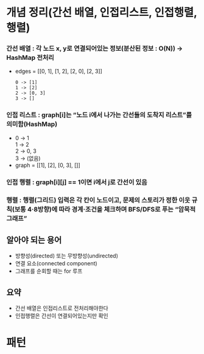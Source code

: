 # 개념 정리(간선 배열, 인접리스트, 인접행렬, 행렬)

### 간선 배열 : 각 노드 x, y로 연결되어있는 정보(분산된 정보 : O(N)) -> HashMap 전처리
- edges = [[0, 1], [1, 2], [2, 0], [2, 3]]
    ```text
    0 -> [1]
    1 -> [2]
    2 -> [0, 3]
    3 -> []
    ```
### 인접 리스트 : graph[i]는 “노드 i에서 나가는 간선들의 도착지 리스트”를 의미함(HashMap)
- 0 → 1  
  1 → 2  
  2 → 0, 3  
  3 → (없음)
- graph = [[1], [2], [0, 3], []]
### 인접 행렬 : graph[i][j] == 1이면 i에서 j로 간선이 있음
### 행렬 : 행렬(그리드) 입력은 각 칸이 노드이고, 문제의 스토리가 정한 이웃 규칙(보통 4·8방향)에 따라 경계·조건을 체크하며 BFS/DFS로 푸는 “암묵적 그래프”

## 알아야 되는 용어
- 방향성(directed) 또는 무방향성(undirected)
- 연결 요소(connected component)
- 그래프를 순회할 때는 for 루프

## 요약 
- 간선 배열은 인접리스트로 전처리해야한다
- 인접행렬은 간선이 연결되어있는지만 확인

# 패턴 
